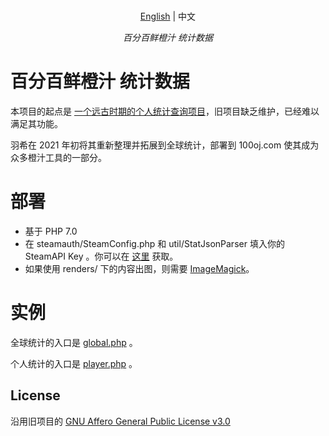 <p align="center">
    <br> <a href="README.md">English</a> | 中文
</p>
<p align="center">
    <em>百分百鲜橙汁 统计数据</em>
</p>

# 百分百鲜橙汁 统计数据
本项目的起点是 [一个远古时期的个人统计查询项目](https://gitlab.com/gabuch2/orange-juice-stats)，旧项目缺乏维护，已经难以满足其功能。

羽希在 2021 年初将其重新整理并拓展到全球统计，部署到 100oj.com 使其成为众多橙汁工具的一部分。

# 部署

* 基于 PHP 7.0
* 在 steamauth/SteamConfig.php 和 util/StatJsonParser 填入你的 SteamAPI Key 。你可以在 [这里](https://steamcommunity.com/dev) 获取。
* 如果使用 renders/ 下的内容出图，则需要 [ImageMagick](https://www.php.net/manual/en/book.imagick.php)。

# 实例

全球统计的入口是 [global.php](https://interface.100oj.com/stat/global.php) 。

个人统计的入口是 [player.php](https://interface.100oj.com/stat/player.php) 。

## License
沿用旧项目的 [GNU Affero General Public License v3.0](https://www.gnu.org/licenses/agpl-3.0.en.html)